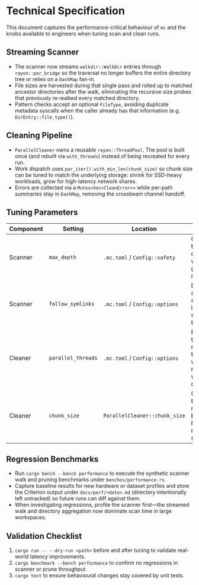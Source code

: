 # Technical Specification

This document captures the performance-critical behaviour of `mc` and the knobs
available to engineers when tuning scan and clean runs.

## Streaming Scanner

- The scanner now streams `walkdir::WalkDir` entries through `rayon::par_bridge`
  so the traversal no longer buffers the entire directory tree or relies on a
  `DashMap` fan-in.
- File sizes are harvested during that single pass and rolled up to matched
  ancestor directories after the walk, eliminating the recursive size probes that
  previously re-walked every matched directory.
- Pattern checks accept an optional `FileType`, avoiding duplicate metadata syscalls
  when the caller already has that information (e.g. `DirEntry::file_type()`).

## Cleaning Pipeline

- `ParallelCleaner` owns a reusable `rayon::ThreadPool`. The pool is built once
  (and rebuilt via `with_threads`) instead of being recreated for every run.
- Work dispatch uses `par_iter().with_min_len(chunk_size)` so chunk size can be
  tuned to match the underlying storage: shrink for SSD-heavy workloads, grow for
  high-latency network shares.
- Errors are collected via a `Mutex<Vec<CleanError>>` while per-path summaries
  stay in `DashMap`, removing the crossbeam channel handoff.

## Tuning Parameters

| Component | Setting | Location | Notes |
|-----------|---------|----------|-------|
| Scanner | `max_depth` | `.mc.toml` / `Config::safety` | Caps traversal depth when working in giant monorepos. |
| Scanner | `follow_symlinks` | `.mc.toml` / `Config::options` | Disable to avoid re-scanning large symlink trees. |
| Cleaner | `parallel_threads` | `.mc.toml` / `Config::options` | Rebuilds the reusable thread pool with the requested worker count. |
| Cleaner | `chunk_size` | `ParallelCleaner::chunk_size` | Controls the minimum batch size handed to rayon splits. |

## Regression Benchmarks

- Run `cargo bench --bench performance` to execute the synthetic scanner walk
  and pruning benchmarks under `benches/performance.rs`.
- Capture baseline results for new hardware or dataset profiles and store the
  Criterion output under `docs/perf/<date>.md` (directory intentionally left
  untracked) so future runs can diff against them.
- When investigating regressions, profile the scanner first—the streamed walk and
  directory aggregation now dominate scan time in large workspaces.

## Validation Checklist

1. `cargo run -- --dry-run <path>` before and after tuning to validate real-world
   latency improvements.
2. `cargo benchmark --bench performance` to confirm no regressions in scanner or
   prune throughput.
3. `cargo test` to ensure behavioural changes stay covered by unit tests.
